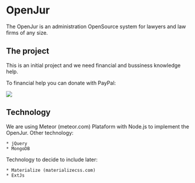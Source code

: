 # OpenJur
 The OpenJur is an administration OpenSource system for lawyers and law firms of any size.
 
 
## The project
 This is an initial project and we need financial and bussiness knowledge help.
 
 To financial help you can donate with PayPal:
 
 [![](https://www.paypalobjects.com/en_US/i/btn/btn_donateCC_LG.gif)](https://www.paypal.com/cgi-bin/webscr?cmd=_s-xclick&hosted_button_id=NM2R9DZ6AHPM4)

## Technology
We are using Meteor (meteor.com) Plataform with Node.js to implement the OpenJur.
Other technology:

    * jQuery
    * MongoDB
  
Technology to decide to include later:

    * Materialize (materializecss.com)
    * ExtJs
  
